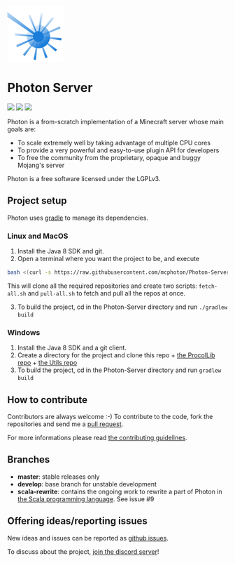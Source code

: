 ![project logo](photon-logo.png)

# Photon Server

[![](https://img.shields.io/badge/next%20version-0.5.0-yellow.svg)](https://github.com/mcphoton/Photon-Server/projects/1)
[![](https://img.shields.io/badge/progress-60%25-yellow.svg)](https://github.com/mcphoton/Photon-Server/projects/1)
[![](https://img.shields.io/badge/discord-join%20chat!-7289DA.svg)](https://discord.gg/vWYembz)

Photon is a from-scratch implementation of a Minecraft server whose main goals are:
- To scale extremely well by taking advantage of multiple CPU cores
- To provide a very powerful and easy-to-use plugin API for developers
- To free the community from the proprietary, opaque and buggy Mojang's server

Photon is a free software licensed under the LGPLv3.

## Project setup
Photon uses [gradle](http://gradle.org) to manage its dependencies.

### Linux and MacOS
1. Install the Java 8 SDK and git.
2. Open a terminal where you want the project to be, and execute
```bash
bash <(curl -s https://raw.githubusercontent.com/mcphoton/Photon-Server/scala-rewrite/setup.sh)
```
This will clone all the required repositories and create two scripts: `fetch-all.sh` and `pull-all.sh` to fetch and pull all the repos at once.

3. To build the project, cd in the Photon-Server directory and run `./gradlew build`

### Windows
1. Install the Java 8 SDK and a git client.
2. Create a directory for the project and clone this repo + [the ProcolLib repo](https://github.com/mcphoton/Photon-ProtocolLib) + [the Utils repo](https://github.com/mcphoton/Utils)
3. To build the project, cd in the Photon-Server directory and run `gradlew build`

## How to contribute
Contributors are always welcome :-) 
To contribute to the code, fork the repositories and send me a [pull request](https://help.github.com/articles/about-pull-requests/).

For more informations please read [the contributing guidelines](CONTRIBUTING.md).

## Branches
- **master**: stable releases only
- **develop**: base branch for unstable development
- **scala-rewrite**: contains the ongoing work to rewrite a part of Photon in [the Scala programming language](http://docs.scala-lang.org). See issue #9

## Offering ideas/reporting issues
New ideas and issues can be reported as [github issues](https://github.com/mcphoton/Photon-Server/issues).

To discuss about the project, [join the discord server](https://discord.gg/vWYembz)!
